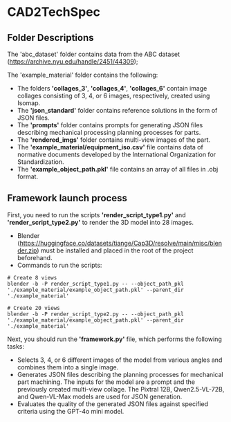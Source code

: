 # CAD2TechSpec

## Folder Descriptions
The 'abc_dataset' folder contains data from the ABC dataset (https://archive.nyu.edu/handle/2451/44309);

The 'example_material' folder contains the following:
   - The folders **'collages_3'**, **'collages_4'**, **'collages_6'** contain image collages consisting of 3, 4, or 6 images, respectively, created using Isomap.
   - The **'json_standard'** folder contains reference solutions in the form of JSON files.
   - The **'prompts'** folder contains prompts for generating JSON files describing mechanical processing planning processes for parts.   
   - The **'rendered_imgs'** folder contains multi-view images of the part.
   - The **'example_material/equipment_iso.csv'** file contains data of normative documents developed by the International Organization for Standardization.
   - The **'example_object_path.pkl'** file contains an array of all files in .obj format.

## Framework launch process
First, you need to run the scripts **'render_script_type1.py'** and **'render_script_type2.py'** to render the 3D model into 28 images.
   - Blender (https://huggingface.co/datasets/tiange/Cap3D/resolve/main/misc/blender.zip) must be installed and placed in the root of the project beforehand.
   - Commands to run the scripts:
```
# Create 8 views
blender -b -P render_script_type1.py -- --object_path_pkl './example_material/example_object_path.pkl' --parent_dir './example_material'

# Create 20 views
blender -b -P render_script_type2.py -- --object_path_pkl './example_material/example_object_path.pkl' --parent_dir './example_material'
```

Next, you should run the **'framework.py'** file, which performs the following tasks:
   - Selects 3, 4, or 6 different images of the model from various angles and combines them into a single image.
   - Generates JSON files describing the planning processes for mechanical part machining. The inputs for the model are a prompt and the previously created multi-view collage. The Pixtral 12B, Qwen2.5-VL-72B, and Qwen-VL-Max models are used for JSON generation.
   - Evaluates the quality of the generated JSON files against specified criteria using the GPT-4o mini model.
